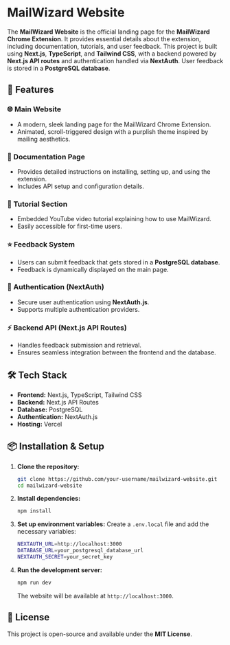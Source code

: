 # MailWizard Website

The **MailWizard Website** is the official landing page for the **MailWizard Chrome Extension**. It provides essential details about the extension, including documentation, tutorials, and user feedback. This project is built using **Next.js**, **TypeScript**, and **Tailwind CSS**, with a backend powered by **Next.js API routes** and authentication handled via **NextAuth**. User feedback is stored in a **PostgreSQL database**.

## 🚀 Features

### 🌐 Main Website

- A modern, sleek landing page for the MailWizard Chrome Extension.
- Animated, scroll-triggered design with a purplish theme inspired by mailing aesthetics.

### 📄 Documentation Page

- Provides detailed instructions on installing, setting up, and using the extension.
- Includes API setup and configuration details.

### 🎥 Tutorial Section

- Embedded YouTube video tutorial explaining how to use MailWizard.
- Easily accessible for first-time users.

### ⭐ Feedback System

- Users can submit feedback that gets stored in a **PostgreSQL database**.
- Feedback is dynamically displayed on the main page.

### 🔐 Authentication (NextAuth)

- Secure user authentication using **NextAuth.js**.
- Supports multiple authentication providers.

### ⚡ Backend API (Next.js API Routes)

- Handles feedback submission and retrieval.
- Ensures seamless integration between the frontend and the database.

## 🛠️ Tech Stack

- **Frontend:** Next.js, TypeScript, Tailwind CSS
- **Backend:** Next.js API Routes
- **Database:** PostgreSQL
- **Authentication:** NextAuth.js
- **Hosting:** Vercel

## 📦 Installation & Setup

1. **Clone the repository:**
   ```sh
   git clone https://github.com/your-username/mailwizard-website.git
   cd mailwizard-website
   ```
2. **Install dependencies:**
   ```sh
   npm install
   ```
3. **Set up environment variables:**
   Create a `.env.local` file and add the necessary variables:
   ```sh
   NEXTAUTH_URL=http://localhost:3000
   DATABASE_URL=your_postgresql_database_url
   NEXTAUTH_SECRET=your_secret_key
   ```
4. **Run the development server:**
   ```sh
   npm run dev
   ```
   The website will be available at `http://localhost:3000`.

## 📜 License

This project is open-source and available under the **MIT License**.
